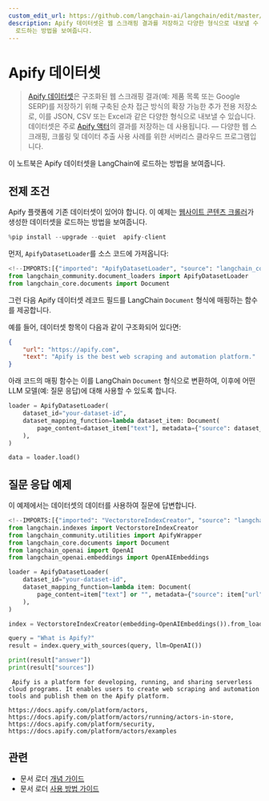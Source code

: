 ```yaml
---
custom_edit_url: https://github.com/langchain-ai/langchain/edit/master/docs/docs/integrations/document_loaders/apify_dataset.ipynb
description: Apify 데이터셋은 웹 스크래핑 결과를 저장하고 다양한 형식으로 내보낼 수 있는 확장 가능한 저장소입니다. LangChain에
  로드하는 방법을 보여줍니다.
---
```


# Apify 데이터셋

> [Apify 데이터셋](https://docs.apify.com/platform/storage/dataset)은 구조화된 웹 스크래핑 결과(예: 제품 목록 또는 Google SERP)를 저장하기 위해 구축된 순차 접근 방식의 확장 가능한 추가 전용 저장소로, 이를 JSON, CSV 또는 Excel과 같은 다양한 형식으로 내보낼 수 있습니다. 데이터셋은 주로 [Apify 액터](https://apify.com/store)의 결과를 저장하는 데 사용됩니다. — 다양한 웹 스크래핑, 크롤링 및 데이터 추출 사용 사례를 위한 서버리스 클라우드 프로그램입니다.

이 노트북은 Apify 데이터셋을 LangChain에 로드하는 방법을 보여줍니다.

## 전제 조건

Apify 플랫폼에 기존 데이터셋이 있어야 합니다. 이 예제는 [웹사이트 콘텐츠 크롤러](https://apify.com/apify/website-content-crawler)가 생성한 데이터셋을 로드하는 방법을 보여줍니다.

```python
%pip install --upgrade --quiet  apify-client
```


먼저, `ApifyDatasetLoader`를 소스 코드에 가져옵니다:

```python
<!--IMPORTS:[{"imported": "ApifyDatasetLoader", "source": "langchain_community.document_loaders", "docs": "https://api.python.langchain.com/en/latest/document_loaders/langchain_community.document_loaders.apify_dataset.ApifyDatasetLoader.html", "title": "Apify Dataset"}, {"imported": "Document", "source": "langchain_core.documents", "docs": "https://api.python.langchain.com/en/latest/documents/langchain_core.documents.base.Document.html", "title": "Apify Dataset"}]-->
from langchain_community.document_loaders import ApifyDatasetLoader
from langchain_core.documents import Document
```


그런 다음 Apify 데이터셋 레코드 필드를 LangChain `Document` 형식에 매핑하는 함수를 제공합니다.

예를 들어, 데이터셋 항목이 다음과 같이 구조화되어 있다면:

```json
{
    "url": "https://apify.com",
    "text": "Apify is the best web scraping and automation platform."
}
```


아래 코드의 매핑 함수는 이를 LangChain `Document` 형식으로 변환하여, 이후에 어떤 LLM 모델(예: 질문 응답)에 대해 사용할 수 있도록 합니다.

```python
loader = ApifyDatasetLoader(
    dataset_id="your-dataset-id",
    dataset_mapping_function=lambda dataset_item: Document(
        page_content=dataset_item["text"], metadata={"source": dataset_item["url"]}
    ),
)
```


```python
data = loader.load()
```


## 질문 응답 예제

이 예제에서는 데이터셋의 데이터를 사용하여 질문에 답변합니다.

```python
<!--IMPORTS:[{"imported": "VectorstoreIndexCreator", "source": "langchain.indexes", "docs": "https://api.python.langchain.com/en/latest/indexes/langchain.indexes.vectorstore.VectorstoreIndexCreator.html", "title": "Apify Dataset"}, {"imported": "ApifyWrapper", "source": "langchain_community.utilities", "docs": "https://api.python.langchain.com/en/latest/utilities/langchain_community.utilities.apify.ApifyWrapper.html", "title": "Apify Dataset"}, {"imported": "Document", "source": "langchain_core.documents", "docs": "https://api.python.langchain.com/en/latest/documents/langchain_core.documents.base.Document.html", "title": "Apify Dataset"}, {"imported": "OpenAI", "source": "langchain_openai", "docs": "https://api.python.langchain.com/en/latest/llms/langchain_openai.llms.base.OpenAI.html", "title": "Apify Dataset"}, {"imported": "OpenAIEmbeddings", "source": "langchain_openai.embeddings", "docs": "https://api.python.langchain.com/en/latest/embeddings/langchain_openai.embeddings.base.OpenAIEmbeddings.html", "title": "Apify Dataset"}]-->
from langchain.indexes import VectorstoreIndexCreator
from langchain_community.utilities import ApifyWrapper
from langchain_core.documents import Document
from langchain_openai import OpenAI
from langchain_openai.embeddings import OpenAIEmbeddings
```


```python
loader = ApifyDatasetLoader(
    dataset_id="your-dataset-id",
    dataset_mapping_function=lambda item: Document(
        page_content=item["text"] or "", metadata={"source": item["url"]}
    ),
)
```


```python
index = VectorstoreIndexCreator(embedding=OpenAIEmbeddings()).from_loaders([loader])
```


```python
query = "What is Apify?"
result = index.query_with_sources(query, llm=OpenAI())
```


```python
print(result["answer"])
print(result["sources"])
```

```output
 Apify is a platform for developing, running, and sharing serverless cloud programs. It enables users to create web scraping and automation tools and publish them on the Apify platform.

https://docs.apify.com/platform/actors, https://docs.apify.com/platform/actors/running/actors-in-store, https://docs.apify.com/platform/security, https://docs.apify.com/platform/actors/examples
```


## 관련

- 문서 로더 [개념 가이드](/docs/concepts/#document-loaders)
- 문서 로더 [사용 방법 가이드](/docs/how_to/#document-loaders)